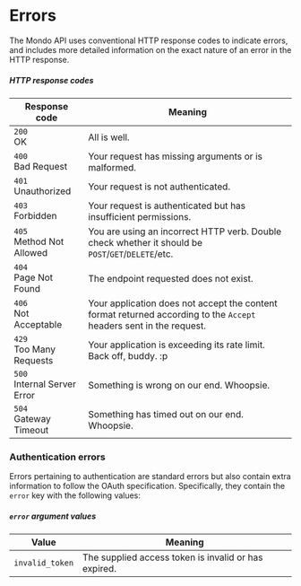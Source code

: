 # Errors

The Mondo API uses conventional HTTP response codes to indicate errors, and includes more detailed information on the exact nature of an error in the HTTP response.

##### HTTP response codes

<span class="hide">Response code</span> | <span class="hide">Meaning</span>
--------------------------------------- | ---------------------------------
`200`<br>OK|All is well.
`400`<br>Bad Request|Your request has missing arguments or is malformed.
`401`<br>Unauthorized|Your request is not authenticated.
`403`<br>Forbidden|Your request is authenticated but has insufficient permissions.
`405`<br>Method Not Allowed|You are using an incorrect HTTP verb. Double check whether it should be `POST`/`GET`/`DELETE`/etc.
`404`<br>Page Not Found|The endpoint requested does not exist.
`406`<br>Not Acceptable|Your application does not accept the content format returned according to the `Accept` headers sent in the request.
`429`<br>Too Many Requests|Your application is exceeding its rate limit. Back off, buddy. :p
`500`<br>Internal Server Error|Something is wrong on our end. Whoopsie.
`504`<br>Gateway Timeout|Something has timed out on our end. Whoopsie.

### Authentication errors

Errors pertaining to authentication are standard errors but also contain extra information to follow the OAuth specification. Specifically, they contain the `error` key with the following values:

##### `error` argument values

<span class="hide">Value</span> | <span class="hide">Meaning</span>
------------------------------- | ---------------------------------
`invalid_token`|The supplied access token is invalid or has expired.
